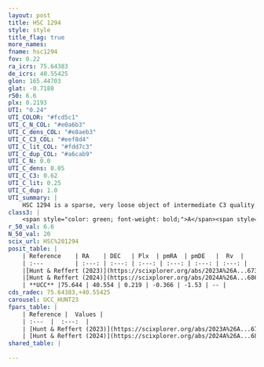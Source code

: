 ```yaml
---
layout: post
title: HSC 1294
style: style
title_flag: true
more_names: 
fname: hsc1294
fov: 0.22
ra_icrs: 75.64383
de_icrs: 40.55425
glon: 165.44703
glat: -0.7188
r50: 6.6
plx: 0.2193
UTI: "0.24"
UTI_COLOR: "#fcd5c1"
UTI_C_N_COL: "#e0a6b3"
UTI_C_dens_COL: "#e8aeb3"
UTI_C_C3_COL: "#eef8d4"
UTI_C_lit_COL: "#fdd7c3"
UTI_C_dup_COL: "#a6cab9"
UTI_C_N: 0.0
UTI_C_dens: 0.05
UTI_C_C3: 0.62
UTI_C_lit: 0.25
UTI_C_dup: 1.0
UTI_summary: |
    HSC 1294 is a sparse, very loose object of intermediate C3 quality. It was recently reported in the literature.<br><br><span style="color: #99180f; font-weight: bold;">Warning: </span>contains less than 25 stars with <i>P>0.5</i> estimated.
class3: |
    <span style="color: green; font-weight: bold;">A</span><span style="color: red; font-weight: bold;">C</span>
r_50_val: 6.6
N_50_val: 20
scix_url: HSC%201294
posit_table: |
    | Reference    | RA    | DEC   | Plx  | pmRA  | pmDE   |  Rv  |
    | :---         | :---: | :---: | :---: | :---: | :---: | :---: |
    |[Hunt & Reffert (2023)](https://scixplorer.org/abs/2023A%26A...673A.114H) | 75.64 | 40.572 | 0.226 | -0.379 | -1.54 | -- |
    |[Hunt & Reffert (2024)](https://scixplorer.org/abs/2024A%26A...686A..42H) | 75.64 | 40.572 | 0.226 | -0.379 | -1.54 | -- |
    | **UCC** |75.644 | 40.554 | 0.219 | -0.366 | -1.53 | -- | 
cds_radec: 75.64383,+40.55425
carousel: UCC_HUNT23
fpars_table: |
    | Reference |  Values |
    | :---  |  :---:  |
    | [Hunt & Reffert (2023)](https://scixplorer.org/abs/2023A%26A...673A.114H) | `AV50=1.48, diffAV50=0.789, MOD50=13.085, logAge50=8.053` |
    | [Hunt & Reffert (2024)](https://scixplorer.org/abs/2024A%26A...686A..42H) | `MassJ=196.384` |
shared_table: |
    
---
```

